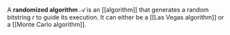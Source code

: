 A **randomized algorithm** $\mathcal{A}$ is an [[algorithm]] that generates a random bitstring $r$ to guide its execution. It can either be a [[Las Vegas algorithm]] or a [[Monte Carlo algorithm]].